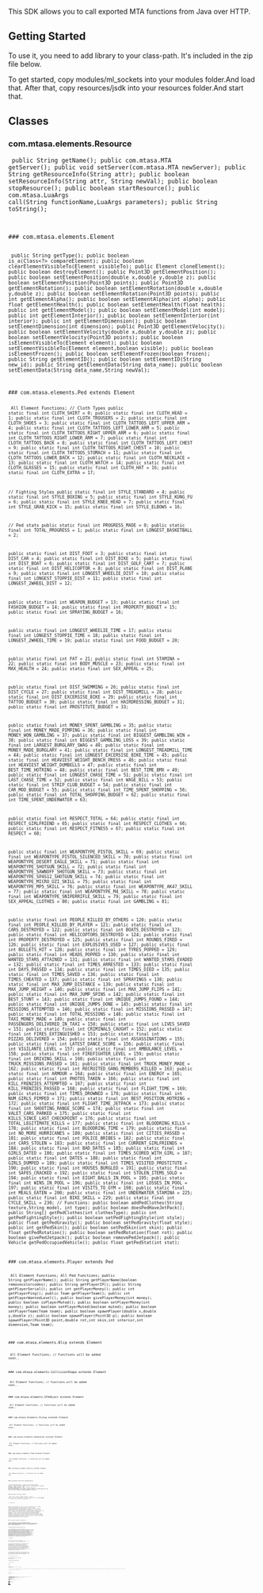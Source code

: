 This SDK allows you to call exported MTA functions from Java over HTTP.

Getting Started
---------------

To use it, you need to add library to your class-path. It's included in the zip file below.

To get started, copy modules/ml\_sockets into your modules folder.And load that. After that, copy resources/jsdk into your resources folder.And start that.

Classes
-------

### com.mtasa.elements.Resource

<code lang="java5"> public String getName(); public com.mtasa.MTA getServer(); public void setServer(com.mtasa.MTA newServer); public String getResourceInfo(String attr); public boolean setResourceInfo(String attr, String newVal); public boolean stopResource(); public boolean startResource(); public com.mtasa.LuaArgs call(String functionName,LuaArgs parameters); public String toString();

</syntaxhighlight>
### com.mtasa.elements.Element

<code lang="java5"> public String getType(); public boolean is\_a(Class&lt;?&gt; compareElement); public boolean clearElementVisibleTo(Element visibleTo); public Element cloneElement(); public boolean destroyElement(); public Point3D getElementPosition(); public boolean setElementPosition(double x,double y,double z); public boolean setElementPosition(Point3D points); public Point3D getElementRotation(); public boolean setElementRotation(double x,double y,double z); public boolean setElementRotation(Point3D points); public int getElementAlpha(); public boolean setElementAlpha(int alpha); public float getElementHealth(); public boolean setElementHealth(float health); public int getElementModel(); public boolean setElementModel(int model); public int getElementInterior(); public boolean setElementInterior(int interior); public int getElementDimension(); public boolean setElementDimension(int dimension); public Point3D getElementVelocity(); public boolean setElementVelocity(double x,double y,double z); public boolean setElementVelocity(Point3D points); public boolean isElementVisibleTo(Element element); public boolean setElementVisibleTo(Element element,boolean visible); public boolean isElementFrozen(); public boolean setElementFrozen(boolean frozen); public String getElementID(); public boolean setElementID(String new\_id); public String getElementData(String data\_name); public boolean setElementData(String data\_name,String newVal);

</syntaxhighlight>
### com.mtasa.elements.Ped extends Element

<code lang="java5"> All Element Functions; // Cloth Types public static final int CLOTH\_SHIRT = 0; public static final int CLOTH\_HEAD = 1; public static final int CLOTH\_TROUSERS = 2; public static final int CLOTH\_SHOES = 3; public static final int CLOTH\_TATTOOS\_LEFT\_UPPER\_ARM = 4; public static final int CLOTH\_TATTOOS\_LEFT\_LOWER\_ARM = 5; public static final int CLOTH\_TATTOOS\_RIGHT\_UPPER\_ARM = 6; public static final int CLOTH\_TATTOOS\_RIGHT\_LOWER\_ARM = 7; public static final int CLOTH\_TATTOOS\_BACK = 8; public static final int CLOTH\_TATTOOS\_LEFT\_CHEST = 9; public static final int CLOTH\_TATTOOS\_RIGHT\_CHEST = 10; public static final int CLOTH\_TATTOOS\_STOMACH = 11; public static final int CLOTH\_TATTOOS\_LOWER\_BACK = 12; public static final int CLOTH\_NECKLACE = 13; public static final int CLOTH\_WATCH = 14; public static final int CLOTH\_GLASSES = 15; public static final int CLOTH\_HAT = 16; public static final int CLOTH\_EXTRA = 17;

// Fighting Styles public static final int STYLE\_STANDARD = 4; public static final int STYLE\_BOXING = 5; public static final int STYLE\_KUNG\_FU = 6; public static final int STYLE\_KNEE\_HEAD = 7; public static final int STYLE\_GRAB\_KICK = 15; public static final int STYLE\_ELBOWS = 16;

// Ped stats public static final int PROGRESS\_MADE = 0; public static final int TOTAL\_PROGRESS = 1; public static final int LONGEST\_BASKETBALL = 2;

public static final int DIST\_FOOT = 3; public static final int DIST\_CAR = 4; public static final int DIST\_BIKE = 5; public static final int DIST\_BOAT = 6; public static final int DIST\_GOLF\_CART = 7; public static final int DIST\_HELICOPTOR = 8; public static final int DIST\_PLANE = 9; public static final int LONGEST\_WHEELIE\_DIST = 10; public static final int LONGEST\_STOPPIE\_DIST = 11; public static final int LONGEST\_2WHEEL\_DIST = 12;

public static final int WEAPON\_BUDGET = 13; public static final int FASHION\_BUDGET = 14; public static final int PROPERTY\_BUDGET = 15; public static final int SPRAYING\_BUDGET = 16;

public static final int LONGEST\_WHEELIE\_TIME = 17; public static final int LONGEST\_STOPPIE\_TIME = 18; public static final int LONGEST\_2WHEEL\_TIME = 19; public static final int FOOD\_BUDGET = 20;

public static final int FAT = 21; public static final int STAMINA = 22; public static final int BODY\_MUSCLE = 23; public static final int MAX\_HEALTH = 24; public static final int SEX\_APPEAL = 25;

public static final int DIST\_SWIMMING = 26; public static final int DIST\_CYCLE = 27; public static final int DIST\_TREADMILL = 28; public static final int DIST\_EXCERSISE\_BIKE = 29; public static final int TATTOO\_BUDGET = 30; public static final int HAIRDRESSING\_BUDGET = 31; public static final int PROSTITUTE\_BUDGET = 33;

public static final int MONEY\_SPENT\_GAMBLING = 35; public static final int MONEY\_MADE\_PIMPING = 36; public static final int MONEY\_WON\_GAMBLING = 37; public static final int BIGGEST\_GAMBLING\_WIN = 38; public static final int BIGGEST\_GAMBLING\_LOSS = 39; public static final int LARGEST\_BURGLARY\_SWAG = 40; public static final int MONEY\_MADE\_BURGLARY = 41; public static final int LONGEST\_TREADMILL\_TIME = 44; public static final int LONGEST\_EXCERSISE\_BIKE\_TIME = 45; public static final int HEAVIEST\_WEIGHT\_BENCH\_PRESS = 46; public static final int HEAVIEST\_WEIGHT\_DUMBELLS = 47; public static final int BEST\_TIME\_HOTRING = 48; public static final int BEST\_TIME\_BMX = 49; public static final int LONGEST\_CHASE\_TIME = 51; public static final int LAST\_CHASE\_TIME = 52; public static final int WAGE\_BILL = 53; public static final int STRIP\_CLUB\_BUDGET = 54; public static final int CAR\_MOD\_BUDGET = 55; public static final int TIME\_SPENT\_SHOPPING = 56; public static final int TOTAL\_SHOPPING\_BUDGET = 62; public static final int TIME\_SPENT\_UNDERWATER = 63;

public static final int RESPECT\_TOTAL = 64; public static final int RESPECT\_GIRLFRIEND = 65; public static final int RESPECT\_CLOTHES = 66; public static final int RESPECT\_FITNESS = 67; public static final int RESPECT = 68;

public static final int WEAPONTYPE\_PISTOL\_SKILL = 69; public static final int WEAPONTYPE\_PISTOL\_SILENCED\_SKILL = 70; public static final int WEAPONTYPE\_DESERT\_EAGLE\_SKILL = 71; public static final int WEAPONTYPE\_SHOTGUN\_SKILL = 72; public static final int WEAPONTYPE\_SAWNOFF\_SHOTGUN\_SKILL = 73; public static final int WEAPONTYPE\_SPAS12\_SHOTGUN\_SKILL = 74; public static final int WEAPONTYPE\_MICRO\_UZI\_SKILL = 75; public static final int WEAPONTYPE\_MP5\_SKILL = 76; public static final int WEAPONTYPE\_AK47\_SKILL = 77; public static final int WEAPONTYPE\_M4\_SKILL = 78; public static final int WEAPONTYPE\_SNIPERRIFLE\_SKILL = 79; public static final int SEX\_APPEAL\_CLOTHES = 80; public static final int GAMBLING = 81;

public static final int PEOPLE\_KILLED\_BY\_OTHERS = 120; public static final int PEOPLE\_KILLED\_BY\_PLAYER = 121; public static final int CARS\_DESTROYED = 122; public static final int BOATS\_DESTROYED = 123; public static final int HELICOPTORS\_DESTROYED = 124; public static final int PROPERTY\_DESTROYED = 125; public static final int ROUNDS\_FIRED = 126; public static final int EXPLOSIVES\_USED = 127; public static final int BULLETS\_HIT = 128; public static final int TYRES\_POPPED = 129; public static final int HEADS\_POPPED = 130; public static final int WANTED\_STARS\_ATTAINED = 131; public static final int WANTED\_STARS\_EVADED = 132; public static final int TIMES\_ARRESTED = 133; public static final int DAYS\_PASSED = 134; public static final int TIMES\_DIED = 135; public static final int TIMES\_SAVED = 136; public static final int TIMES\_CHEATED = 137; public static final int SPRAYINGS = 138; public static final int MAX\_JUMP\_DISTANCE = 139; public static final int MAX\_JUMP\_HEIGHT = 140; public static final int MAX\_JUMP\_FLIPS = 141; public static final int MAX\_JUMP\_SPINS = 142; public static final int BEST\_STUNT = 143; public static final int UNIQUE\_JUMPS\_FOUND = 144; public static final int UNIQUE\_JUMPS\_DONE = 145; public static final int MISSIONS\_ATTEMPTED = 146; public static final int MISSIONS\_PASSED = 147; public static final int TOTAL\_MISSIONS = 148; public static final int TAXI\_MONEY\_MADE = 149; public static final int PASSENGERS\_DELIVERED\_IN\_TAXI = 150; public static final int LIVES\_SAVED = 151; public static final int CRIMINALS\_CAUGHT = 152; public static final int FIRES\_EXTINGUISHED = 153; public static final int PIZZAS\_DELIVERED = 154; public static final int ASSASSINATIONS = 155; public static final int LATEST\_DANCE\_SCORE = 156; public static final int VIGILANTE\_LEVEL = 157; public static final int AMBULANCE\_LEVEL = 158; public static final int FIREFIGHTER\_LEVEL = 159; public static final int DRIVING\_SKILL = 160; public static final int TRUCK\_MISSIONS\_PASSED = 161; public static final int TRUCK\_MONEY\_MADE = 162; public static final int RECRUITED\_GANG\_MEMBERS\_KILLED = 163; public static final int ARMOUR = 164; public static final int ENERGY = 165; public static final int PHOTOS\_TAKEN = 166; public static final int KILL\_FRENZIES\_ATTEMPTED = 167; public static final int KILL\_FRENZIES\_PASSED = 168; public static final int FLIGHT\_TIME = 169; public static final int TIMES\_DROWNED = 170; public static final int NUM\_GIRLS\_PIMPED = 171; public static final int BEST\_POSITION\_HOTRING = 172; public static final int FLIGHT\_TIME\_JETPACK = 173; public static final int SHOOTING\_RANGE\_SCORE = 174; public static final int VALET\_CARS\_PARKED = 175; public static final int KILLS\_SINCE\_LAST\_CHECKPOINT = 176; public static final int TOTAL\_LEGITIMATE\_KILLS = 177; public static final int BLOODRING\_KILLS = 178; public static final int BLOODRING\_TIME = 179; public static final int NO\_MORE\_HURRICANES = 180; public static final int CITIES\_PASSED = 181; public static final int POLICE\_BRIBES = 182; public static final int CARS\_STOLEN = 183; public static final int CURRENT\_GIRLFRIENDS = 184; public static final int BAD\_DATES = 185; public static final int GIRLS\_DATED = 186; public static final int TIMES\_SCORED\_WITH\_GIRL = 187; public static final int DATES = 188; public static final int GIRLS\_DUMPED = 189; public static final int TIMES\_VISITED\_PROSTITUTE = 190; public static final int HOUSES\_BURGLED = 191; public static final int SAFES\_CRACKED = 192; public static final int STOLEN\_ITEMS\_SOLD = 194; public static final int EIGHT\_BALLS\_IN\_POOL = 195; public static final int WINS\_IN\_POOL = 196; public static final int LOSSES\_IN\_POOL = 197; public static final int VISITS\_TO\_GYM = 198; public static final int MEALS\_EATEN = 200; public static final int UNDERWATER\_STAMINA = 225; public static final int BIKE\_SKILL = 229; public static final int CYCLE\_SKILL = 230; // Functions: public boolean addPedClothes(String texture,String model, int type); public boolean doesPedHaveJetPack(); public String\[\] getPedClothes(int clothesType); public int getPedFightingStyle(); public boolean setPedFightingStyle(int style); public float getPedGravity(); public boolean setPedGravity(float style); public int getPedSkin(); public boolean setPedSkin(int skin); public float getPedRotation(); public boolean setPedRotation(float rot); public boolean givePedJetpack(); public boolean removePedJetpack(); public Vehicle getPedOccupiedVehicle(); public float getPedStat(int stat);

</syntaxhighlight>
### com.mtasa.elements.Player extends Ped

<code lang="java5"> All Element Functions; All Ped Functions; public String getPlayerName(); public String getPlayerName(boolean removecolorcodes); public String getPlayerIP(); public String getPlayerSerial(); public int getPlayerMoney(); public int getPlayerPing(); public Team getPlayerTeam(); public int getPlayerWantedLevel(); public boolean givePlayerMoney(int money); public boolean isPlayerMuted(); public boolean setPlayerMoney(int money); public boolean setPlayerMuted(boolean muted); public boolean setPlayerTeam(Team team); public boolean spawnPlayer(double x,double y,double z); public boolean spawnPlayer(Point3D p); public boolean spawnPlayer(Point3D point,double rot,int skin,int interior,int dimension,Team team);

</syntaxhighlight>
### com.mtasa.elements.Blip extends Element

<code lang="java5"> All Element Functions; // Functions will be added soon..

</syntaxhighlight>
### com.mtasa.elements.CollisionShape extends Element

<code lang="java5"> All Element Functions; // Functions will be added soon..

</syntaxhighlight>
### com.mtasa.elements.GTAObject extends Element

<code lang="java5"> All Element Functions; // Functions will be added soon..

</syntaxhighlight>
### com.mtasa.elements.Pickup extends Element

<code lang="java5"> All Element Functions; // Functions will be added soon..

</syntaxhighlight>
### com.mtasa.elements.RadarArea extends Element

<code lang="java5"> All Element Functions; // Functions will be added soon..

</syntaxhighlight>
### com.mtasa.elements.Team extends Element

<code lang="java5"> All Element Functions; // Functions will be added soon..

</syntaxhighlight>
### com.mtasa.elements.Vehicle extends Element

<code lang="java5"> All Element Functions; // Functions will be added soon..

</syntaxhighlight>
### com.mtasa.functions.ElementFuncs

<code lang="java5"> public MTA getServer(); public void setServer(MTA server); public static String type\_to\_string(Class&lt;? extends Element&gt; type); public <E extends Element> E\[\] getElementsByType(Class<E> type); public Object\[\] getElementsByType(String type); public Element createElement(String type); public Element getElementByID(String id);

</syntaxhighlight>
### com.mtasa.functions.Output

<code lang="java5"> public static final int LEVEL\_CUSTOM = 0; public static final int LEVEL\_ERROR = 1; public static final int LEVEL\_WARNING = 2; public static final int LEVEL\_INFO = 3;

// Functions:

public MTA getServer(); public void setServer(MTA server); public boolean outputChatBox(Object message); public boolean outputChatBox(Object message,Element toElement); public boolean outputChatBox(Object message,Element toElement,int r,int g,int b); public boolean outputChatBox(Object message,Element toElement,int r,int g,int b,boolean colorcoded); public boolean outputConsole(Object message); public boolean outputConsole(Object message,Element toElement); public boolean outputDebugString(Object message); public boolean outputDebugString(Object message,int dlevel); public boolean outputDebugString(Object message,int dlevel,int r,int g,int b); public boolean outputServerLog(Object message);

</syntaxhighlight>
### com.mtasa.functions.PlayerFuncs

<code lang="java5"> public MTA getServer(); public void setServer(MTA server); public Player getPlayerFromName(String name); public Player getPlayerFromNamePart(String name); public Player\[\] getAlivePlayers(); public Player\[\] getDeadPlayers(); public Player getRandomPlayer(); public int getPlayerCount()

</syntaxhighlight>
com.mtasa.LuaArgs extends java.util.List
----------------------------------------

<code lang="java5"> All list functions.So, you can use in generic for. public MTA getServer(); public void setServer(MTA server); public Element parseElement(int index); public Player parsePlayer(int index); public Pickup parsePickup(int index); public Ped parsePed(int index); public Blip parseBlip(int index); public CollisionShape parseCollisionShape(int index); public GTAObject parseGTAObject(int index); public RadarArea parseRadarArea(int index); public Team parseTeam(int index); public Vehicle parseVehicle(int index) ; public Resource parseResource(int index) ; public String parseString(int index); public Boolean parseBoolean(int index); public Double parseDouble(int index); public Float parseFloat(int index); public Integer parseInt (int index); public String toJson(); public void loadFromJSON(String json); public Object\[\] jsonToObject(String json); public static String toJson(Object o); public static Object\[\] fromJson(String j); public Object get(int index);

</syntaxhighlight>
com.mtasa.MTA
-------------

<code lang="java5"> public Output out; public Element rootElement; public PlayerFuncs players; public ElementFuncs elements; public static final String RESOURCE = “jsdk”; // JavaSDK Resource Name.

// Functions; public void sockOpen(); // Port will used in callJava (Changed) public Element parseElement(Object o); public Resource parseResource(Object o); public void sockClose(); public int getSocketPort(); public LuaArgs call(String resource,String function,LuaArgs args); // Function must be exported and given http=“true” public LuaArgs callFunction(String function,LuaArgs args); // This is for calling server-side functions.(etc:getElementByType) public LuaArgs luaArg(Object i); // This is for only 1 parameter arguments. // callJava Functions; public void addInputEvent(InputEvent e); // Only usable with callJava and sockOpen public void removeInputEvent(InputEvent e); // Only usable with callJava and sockOpen public void clearInputEvent(); // Only usable with callJava and sockOpen public ArrayList<InputEvent> getInputEvents(InputEvent e); // Only usable with callJava and sockOpen

// Getter-Setter; public void setHost(String host); public String getHost(); public void setPort(int port); public int getPort(); public void setUsername(String username); public String getUsername(); public void setPassword(String password); public String getPassword(); public String getCharset(); public void setCharset(String charset);

</syntaxhighlight>
com.mtasa.InputEvent( Interface )
---------------------------------

<code lang="java5"> public void onAction(LuaArgs args, String input) throws MTAException

</syntaxhighlight>
com.mtasa.MTAException extends Exception
----------------------------------------

<code lang="java5"> All exception functions;

</syntaxhighlight>
Examples
--------

<code lang="java"> MTA server = new MTA(“localhost”,22005,“admin”,“12345”); // Sweet, we are creating a new instance and connection.

</syntaxhighlight>
<code lang="java"> /\* Example 1: \*/ Player\[\] players = server.elements.getElementsByType(Player.class); // ElementFuncs deployed in server.elements :) server.out.outputChatBox(“There are”+players.length+" players",server.rootElement,180,25,25,false); // You don't need getRootElement(), it's deployed in server.rootElement variable. LuaArgs ret = server.call(“rcon”,“getThisResource”,null); // We are calling getThisResource in rcon bot.It's exported :) Resource thisRes = ret.parseResource(0); // Now, we parsed argument to Resource object. Player playerRancho = server.players.getPlayerFromName(“Rancho”); // We're getting player named Rancho, if he has a colorcode. We must add this if (playerRancho != null){ // If playerRancho exists

`   server.out.outputChatBox("`<PM>` JavaSDK: #0055FFHello Sweety",playerRancho,255,255,255,true);`

}else{ // else

`   server.out.outputDebugString(`“`There` `is` `no` `named` `player` `RANCHO!`”`);`

}

</syntaxhighlight>
<code lang="java"> /\* Example 2 : \*/ Ped\[\] peds = server.elements.getElementsByType(Ped.class); // We deployed Peds in the peds variable. for (Ped ped: peds){ // Generic for, (foreach)

`   if (ped.doesPedHaveJetPack()) // If ped has a jetpack`
`       ped.removePedJetpack(); // remove him jetpack`
`   else // else`
`       ped.givePedJetpack(); // give him jetpack `

}

</syntaxhighlight>
<code lang="java"> /\* Example 3: \*/ Element\[\] myElements = server.elements.getElementsByType(“myElement”); // Now we get elements by the string type // To do :)

</syntaxhighlight>
<code lang="java"> /\* Example 4: for callJava \*/ server.sockOpen(); // callJava open ports server.addInputEvent(new InputEvent(){

`   @Override`
`   public void onAction(LuaArgs args, String input) throws MTAException{`
`       String event = args.parseString(0); // Argumant 1 :) It's not default argument :)`
`       if (event.equals(`“`onMyCall`”`)){`
`           System.out.println(`“`onMyCall:`”`+args.parseString(1));`
`       }`
`   }`

}); // lua file: for k,v in ipairs(exports.jsdk:getConnections()) do

`   exports.jsdk:callJava(v,`“`onMyCall`”`,`“`Hello`”`);`

end

</syntaxhighlight>
<code lang="java"> /\* Example 5: is\_a \*/ Player playerRancho = server.players.getPlayerFromName(“Rancho”); // We're getting player named Rancho, if he has a colorcode. We must add this

if (playerRancho != null){ // If playerRancho exists

`   LuaArgs myCallbackargs = new LuaArgs(server); // create new instance`
`   myCallbackargs.add(playerRancho); // add a new argument`
`   myCallbackargs.add(`“`How` `are` `u?`”`); // add a new argument`
`   LuaArgs ret = server.call(`“`rcon`”`,`“`returnElement`”`,myCallbackargs); // call the howAre function into rcon resource, and send the 2 parameter :) myCallbackargs`
`   for (Object o: ret){ // generic for returns`
`       Element e = (Element)o;`
`       server.out.outputServerLog(`“`Returned` `value` `is` `a` `player?:`”`+o.is_a(Player.class));`
`   }`

}else{ // else

`   server.out.outputDebugString(`“`There` `is` `no` `named` `player` `RANCHO!`”`);`

}

</syntaxhighlight>
-   [For more examples / tutorials](http://forum.mtasa.com/viewtopic.php?f=148&t=46367)

More complex example
--------------------

[Image:ExamplaSDK.png](/docs/Image:ExamplaSDK.png.md "wikilink")

Caveats
-------

-   You cannot currently compare two Resource or Element objects that you expect to be identical - you need to do a “deep compare”, comparing either the “id” fields or the “name” fields.
-   The zip contains src, and javadoc

Download
--------

-   [Download Version 0.2](https://rapidshare.com/files/3674532513/JavaSDK.zip)
-   [Download Version 0.1](http://www.solidfiles.com/d/7713c8510b/)

Contact
-------

If you have any questions/suggestions you can contact author on MTA forum.

-   [Skyline (laserlaser)](http://forum.mtasa.com/memberlist.php?mode=viewprofile&u=51246)

[Category:Scripting Concepts](/docs/Category:Scripting_Concepts.md "wikilink")
